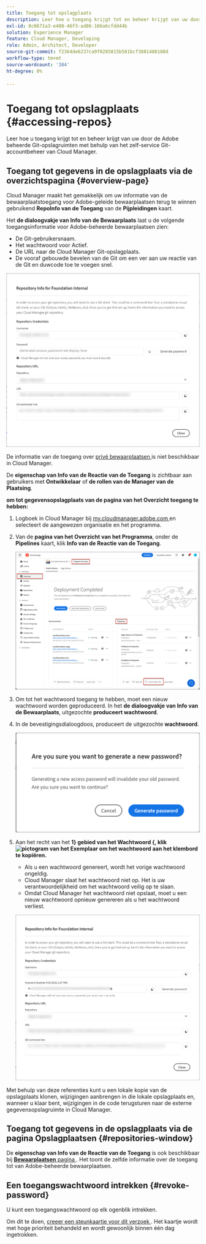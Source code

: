 ```yaml
---
title: Toegang tot opslagplaats
description: Leer hoe u toegang krijgt tot en beheer krijgt van uw door de Adobe beheerde Git-opslagruimten met behulp van het zelf-service Git-accountbeheer van Cloud Manager.
exl-id: 0c0671a3-e400-46f3-ad86-166a6cfdd44b
solution: Experience Manager
feature: Cloud Manager, Developing
role: Admin, Architect, Developer
source-git-commit: f2364de6237ca9f0285815b581bcf3881488188d
workflow-type: tm+mt
source-wordcount: '384'
ht-degree: 0%

---
```



# Toegang tot opslagplaats {#accessing-repos}

Leer hoe u toegang krijgt tot en beheer krijgt van uw door de Adobe beheerde Git-opslagruimten met behulp van het zelf-service Git-accountbeheer van Cloud Manager.

## Toegang tot gegevens in de opslagplaats via de overzichtspagina {#overview-page}

Cloud Manager maakt het gemakkelijk om uw informatie van de bewaarplaatstoegang voor Adobe-geleide bewaarplaatsen terug te winnen gebruikend **RepoInfo van de Toegang** van de **Pijpleidingen** kaart.

Het **de dialoogvakje van Info van de Bewaarplaats** laat u de volgende toegangsinformatie voor Adobe-beheerde bewaarplaatsen zien:

* De Git-gebruikersnaam.
* Het wachtwoord voor Actief.
* De URL naar de Cloud Manager Git-opslagplaats.
* De vooraf gebouwde bevelen van de Git om een ver aan uw reactie van de Git en duwcode toe te voegen snel.

![ het venster van Info van de Bewaarplaats ](assets/repository-info.png)

De informatie van de toegang over [ privé bewaarplaatsen ](private-repositories.md) is niet beschikbaar in Cloud Manager.

De **eigenschap van Info van de Reactie van de Toegang** is zichtbaar aan gebruikers met **Ontwikkelaar** of **de rollen van de Manager van de Plaatsing**.

**om tot gegevensopslagplaats van de pagina van het Overzicht toegang te hebben:**

1. Logboek in Cloud Manager bij [ my.cloudmanager.adobe.com ](https://my.cloudmanager.adobe.com/) en selecteert de aangewezen organisatie en het programma.

1. Van de **pagina van het Overzicht van het Programma**, onder de **Pipelines** kaart, klik **Info van de Reactie van de Toegang**.

   ![ Info van de Reparatie van de Toegang op de kaart van Pijpleidingen ](assets/pipelines-card.png)

1. Om tot het wachtwoord toegang te hebben, moet een nieuw wachtwoord worden geproduceerd. In het **de dialoogvakje van Info van de Bewaarplaats**, uitgezochte **produceert wachtwoord**.

1. In de bevestigingsdialoogdoos, produceert de uitgezochte **wachtwoord**.

   ![ Bevestig wachtwoordgeneratie ](assets/confirm-generated-password.png)

1. Aan het recht van het **1&rbrace; gebied van het Wachtwoord &lbrace;, klik ![ pictogram van het Exemplaar ](https://spectrum.adobe.com/static/icons/workflow_18/Smock_Copy_18_N.svg) om het wachtwoord aan het klembord te kopiëren.**

   * Als u een wachtwoord genereert, wordt het vorige wachtwoord ongeldig.
   * Cloud Manager slaat het wachtwoord niet op. Het is uw verantwoordelijkheid om het wachtwoord veilig op te slaan.
   * Omdat Cloud Manager het wachtwoord niet opslaat, moet u een nieuw wachtwoord opnieuw genereren als u het wachtwoord verliest.

   ![ het wachtwoord van het Exemplaar in de dialoogdoos van Info van de Bewaarplaats ](/help/implementing/cloud-manager/managing-code/assets/repository-copy-password.png)

Met behulp van deze referenties kunt u een lokale kopie van de opslagplaats klonen, wijzigingen aanbrengen in die lokale opslagplaats en, wanneer u klaar bent, wijzigingen in de code terugsturen naar de externe gegevensopslagruimte in Cloud Manager.

## Toegang tot gegevens in de opslagplaats via de pagina Opslagplaatsen {#repositories-window}

De **eigenschap van Info van de Reactie van de Toegang** is ook beschikbaar bij [**Bewaarplaatsen** pagina ](managing-repositories.md). Het toont de zelfde informatie over de toegang tot van Adobe-beheerde bewaarplaatsen.

## Een toegangswachtwoord intrekken {#revoke-password}

U kunt een toegangswachtwoord op elk ogenblik intrekken.

Om dit te doen, [ creeer een steunkaartje voor dit verzoek ](https://experienceleague.adobe.com/nl?support-solution=Experience+Manager&amp;support-tab=home#support). Het kaartje wordt met hoge prioriteit behandeld en wordt gewoonlijk binnen één dag ingetrokken.
